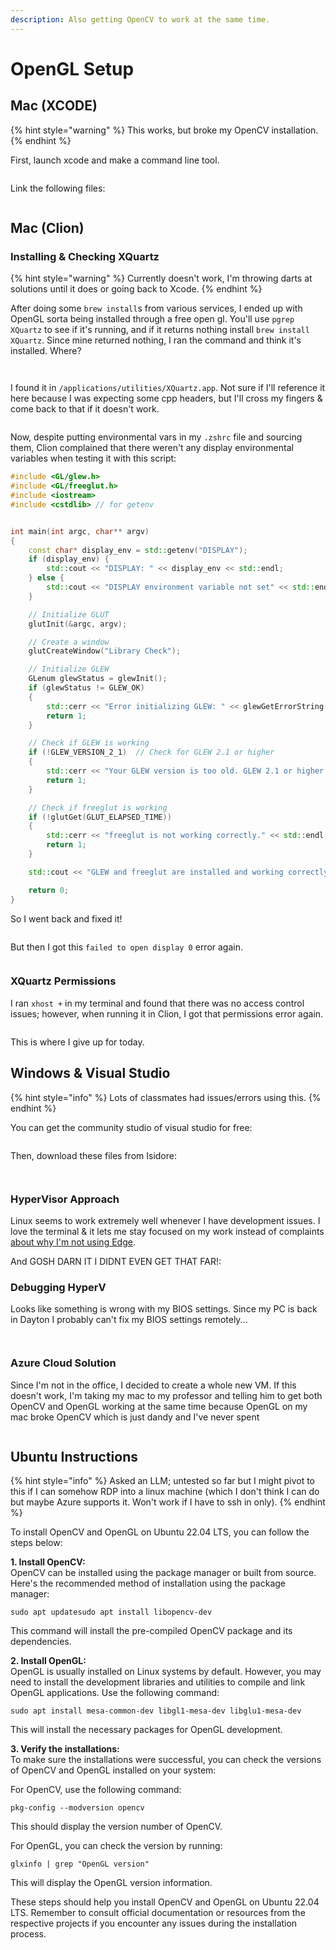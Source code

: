 ```yaml
---
description: Also getting OpenCV to work at the same time.
---
```


# OpenGL Setup

## Mac (XCODE)

{% hint style="warning" %}
This works, but broke my OpenCV installation.
{% endhint %}

First, launch xcode and make a command line tool.

<figure><img src="../../../.gitbook/assets/CleanShot 2024-03-07 at 12.53.11@2x.png" alt=""><figcaption></figcaption></figure>

Link the following files:

<figure><img src="../../../.gitbook/assets/CleanShot 2024-03-07 at 12.53.48@2x.png" alt=""><figcaption></figcaption></figure>

## Mac (Clion)

### Installing & Checking XQuartz

{% hint style="warning" %}
Currently doesn't work, I'm throwing darts at solutions until it does or going back to Xcode.
{% endhint %}

After doing some `brew install`s from various services, I ended up with OpenGL sorta being installed through a free open gl. You'll use `pgrep XQuartz` to see if it's running, and if it returns nothing install `brew install XQuartz`.  Since mine returned nothing, I ran the command and think it's installed. Where?&#x20;

<div>

<figure><img src="../../../.gitbook/assets/CleanShot 2024-03-17 at 22.05.27.png" alt=""><figcaption></figcaption></figure>

 

<figure><img src="../../../.gitbook/assets/CleanShot 2024-03-17 at 22.05.47@2x.png" alt=""><figcaption></figcaption></figure>

</div>

I found it in `/applications/utilities/XQuartz.app`. Not sure if I'll reference it here because I was expecting some cpp headers, but I'll cross my fingers & come back to that if it doesn't work.&#x20;

<figure><img src="../../../.gitbook/assets/CleanShot 2024-03-17 at 22.07.54@2x.png" alt=""><figcaption></figcaption></figure>

Now, despite putting environmental vars in my `.zshrc` file and sourcing them, Clion complained that there weren't any display environmental variables when testing it with this script:

```cpp
#include <GL/glew.h>
#include <GL/freeglut.h>
#include <iostream>
#include <cstdlib> // for getenv


int main(int argc, char** argv)
{
    const char* display_env = std::getenv("DISPLAY");
    if (display_env) {
        std::cout << "DISPLAY: " << display_env << std::endl;
    } else {
        std::cout << "DISPLAY environment variable not set" << std::endl;
    }

    // Initialize GLUT
    glutInit(&argc, argv);

    // Create a window
    glutCreateWindow("Library Check");

    // Initialize GLEW
    GLenum glewStatus = glewInit();
    if (glewStatus != GLEW_OK)
    {
        std::cerr << "Error initializing GLEW: " << glewGetErrorString(glewStatus) << std::endl;
        return 1;
    }

    // Check if GLEW is working
    if (!GLEW_VERSION_2_1)  // Check for GLEW 2.1 or higher
    {
        std::cerr << "Your GLEW version is too old. GLEW 2.1 or higher is required." << std::endl;
        return 1;
    }

    // Check if freeglut is working
    if (!glutGet(GLUT_ELAPSED_TIME))
    {
        std::cerr << "freeglut is not working correctly." << std::endl;
        return 1;
    }

    std::cout << "GLEW and freeglut are installed and working correctly." << std::endl;

    return 0;
}
```

So I went back and fixed it!

<figure><img src="../../../.gitbook/assets/CleanShot 2024-03-17 at 22.24.51@2x.png" alt=""><figcaption></figcaption></figure>

But then I got this `failed to open display 0` error again.&#x20;

<figure><img src="../../../.gitbook/assets/CleanShot 2024-03-17 at 22.45.01.png" alt=""><figcaption></figcaption></figure>

### XQuartz Permissions

I ran `xhost +` in my terminal and found that there was no access control issues; however, when running it in Clion, I got that permissions error again.

<figure><img src="../../../.gitbook/assets/CleanShot 2024-03-17 at 22.49.53.png" alt=""><figcaption></figcaption></figure>



This is where I give up for today.&#x20;

## Windows & Visual Studio

{% hint style="info" %}
Lots of classmates had issues/errors using this.&#x20;
{% endhint %}

You can get the community studio of visual studio for free:

<figure><img src="../../../.gitbook/assets/CleanShot 2024-03-07 at 13.02.07@2x.png" alt=""><figcaption></figcaption></figure>

Then, download these files from Isidore:

<figure><img src="../../../.gitbook/assets/CleanShot 2024-03-07 at 12.56.56@2x.png" alt=""><figcaption></figcaption></figure>



<figure><img src="../../../.gitbook/assets/CleanShot 2024-03-07 at 13.04.30@2x.png" alt=""><figcaption></figcaption></figure>

### HyperVisor Approach

Linux seems to work extremely well whenever I have development issues. I love the terminal & it lets me stay focused on my work instead of complaints [about why I'm not using Edge](https://arstechnica.com/gadgets/2024/01/microsoft-edge-is-apparently-seamlessly-usurping-chrome-on-peoples-pcs/).&#x20;

And GOSH DARN IT I DIDNT EVEN GET THAT FAR!:

### Debugging HyperV

Looks like something is wrong with my BIOS settings. Since my PC is back in Dayton I probably can't fix my BIOS settings remotely...

<figure><img src="../../../.gitbook/assets/CleanShot 2024-04-01 at 10.11.25@2x (1).png" alt=""><figcaption></figcaption></figure>

<figure><img src="../../../.gitbook/assets/CleanShot 2024-04-01 at 10.29.14@2x.png" alt=""><figcaption></figcaption></figure>

### Azure Cloud Solution

Since I'm not in the office, I decided to create a whole new VM. If this doesn't work, I'm taking my mac to my professor and telling him to get both OpenCV and OpenGL working at the same time because OpenGL on my mac broke OpenCV which is just dandy and I've never spent&#x20;

<figure><img src="../../../.gitbook/assets/CleanShot 2024-04-01 at 11.08.18@2x.png" alt=""><figcaption></figcaption></figure>

## Ubuntu Instructions

{% hint style="info" %}
Asked an LLM; untested so far but I might pivot to this if I can somehow RDP into a linux machine (which I don't think I can do but maybe Azure supports it. Won't work if I have to ssh in only).
{% endhint %}

To install OpenCV and OpenGL on Ubuntu 22.04 LTS, you can follow the steps below:

**1. Install OpenCV:**\
OpenCV can be installed using the package manager or built from source. Here's the recommended method of installation using the package manager:

```
sudo apt updatesudo apt install libopencv-dev
```

This command will install the pre-compiled OpenCV package and its dependencies.

**2. Install OpenGL:**\
OpenGL is usually installed on Linux systems by default. However, you may need to install the development libraries and utilities to compile and link OpenGL applications. Use the following command:

```
sudo apt install mesa-common-dev libgl1-mesa-dev libglu1-mesa-dev
```

This will install the necessary packages for OpenGL development.

**3. Verify the installations:**\
To make sure the installations were successful, you can check the versions of OpenCV and OpenGL installed on your system:

For OpenCV, use the following command:

```
pkg-config --modversion opencv
```

This should display the version number of OpenCV.

For OpenGL, you can check the version by running:

```
glxinfo | grep "OpenGL version"
```

This will display the OpenGL version information.

These steps should help you install OpenCV and OpenGL on Ubuntu 22.04 LTS. Remember to consult official documentation or resources from the respective projects if you encounter any issues during the installation process.



